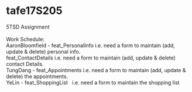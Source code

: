 # tafe17S205
5TSD Assignment <br />
<br />
Work Schedule: <br />
AaronBloomfield - feat_PersonalInfo		 i.e. need a form to maintain (add, update & delete) personal info.	<br />
feat_ContactDetails	 i.e. need a form to maintain (add, update & delete) contact Details. <br />
TungDang - feat_Appointments		 i.e. need a form to maintain (add, update & delete) the appointments. <br />
YeLin - feat_ShoppingList    i.e. need a form to maintain the shopping list <br />

